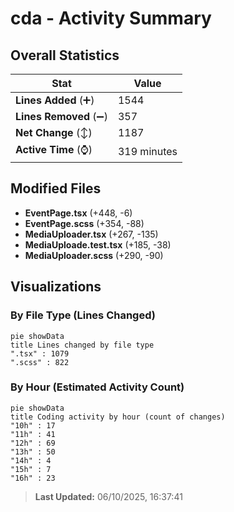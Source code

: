 # cda - Activity Summary 

## Overall Statistics

| Stat                   | Value                                                             |
| ---------------------- | ----------------------------------------------------------------- |
| **Lines Added** (➕)   | 1544                                          |
| **Lines Removed** (➖) | 357                                        |
| **Net Change** (↕)    | 1187                |
| **Active Time** (⌚)   | 319 minutes |


## Modified Files
- **EventPage.tsx** (+448, -6)
- **EventPage.scss** (+354, -88)
- **MediaUploader.tsx** (+267, -135)
- **MediaUploade.test.tsx** (+185, -38)
- **MediaUploader.scss** (+290, -90)

## Visualizations

### By File Type (Lines Changed)

```mermaid
pie showData
title Lines changed by file type
".tsx" : 1079
".scss" : 822
```

### By Hour (Estimated Activity Count)

```mermaid
pie showData
title Coding activity by hour (count of changes)
"10h" : 17
"11h" : 41
"12h" : 69
"13h" : 50
"14h" : 4
"15h" : 7
"16h" : 23
```


> **Last Updated:** 06/10/2025, 16:37:41
